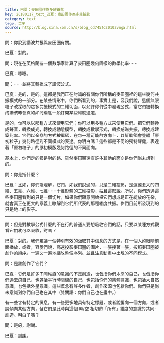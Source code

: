 ```yaml
---
title: 巴夏：麥田圈作為多維鑰匙
key: 20180117_text_巴夏：麥田圈作為多維鑰匙
category: text
tags: 文字
source: http://blog.sina.com.cn/s/blog_cd7452c20102vnga.html
---
```


問：你說到諧波共振與麥田圈有關。

巴夏：對的。

問：現在在英格蘭有一個數學家計算了麥田圈幾何圖樣的數學比率⋯⋯

巴夏：嗯嗯。

問：⋯⋯並將其轉換成了諧波公式。

巴夏：是的，是的。這都是我們正在討論的有關你們所稱的麥田圈裡的這些幾何共振模式的一部分。在某些情形中，你們所看到的，事實上是，容我們說，這個無限粒子改採取的眾多共振模式的二維切面，以允許你們從中發現公式，當它們被轉換成諧波時會真的如同鑰匙一般打開某些維度通道。

是的，你可以以那種方式來使用它們；你可以用多種方式來使用它們。把它們轉換成聲音，轉換成光，轉換成動態模型，轉換成數學形式，轉換成磁共振，轉換成建築比率。它們以全息的方式被編碼，在每一種可能的方向上，以幫助領會整體「原初粒子」幾何路徑的不同模式的表達。你明白嗎？這些都是不同的獨特琴鍵，表達著「原初粒子」的原初模版幾何路徑的不同面向。

基本上，你們走的都是對的路，雖然麥田圈還有許多其他的面向是你們尚未想到的。

問：你是指什麼？

巴夏：比如，你們能理解，它們，如我們說過的，只是二維投影，是遠遠更大的四維、五維、六維、七維⋯⋯十維形體的二維投影，姑且這麼說。所以，你們透過這些麥田圈看到的只是一個切片。如果你們願意開始把它們想成是正在綻放的花朵，就會真正在更大的意義上瞭解到它們所代表的那種維度共振。你們目前所發現到的只是地上的影子。

---

問：但是對數學公式什麼的不在行的普通人要想吸收它們的話，只要以某種方式觀看它們就可以吸收，對嗎？

巴夏：對的。我們建議一個特別有效的汲取其中信息的方式是，在一個人的眼睛前面播放，或者，容我們說，高速投影麥田圈的圖片，一張接著一張，按照麥田圈被創作的順序。一遍又一遍地播放整個序列。並且注意動畫中出現的不同模式。

問：是誰創作了它們？

巴夏：它們是許多不同維度的意識的不定創造，也包括你們未來的自己，也包括你們過去的自己，也包括平行時間線的自己，也包括你們的集體意識，也包括大自然意識，也包括外星意識。這些概念有許多作者，創作來源也包括你們。你們只是尚未意識到你們自己也在其中（雙關語：你們自己也在畫中。）

有一些含有特定的訊息，有一些更多地具有特定標題，或者說偏向一個方向，或者說傾向某個方向，但它們是此時與這個 時/空 相切的「所有」維度的意識的共同-創造。明白了嗎？

問：是的，謝謝。

巴夏：謝謝。
